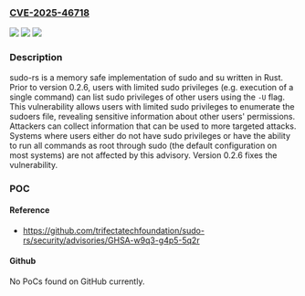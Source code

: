 ### [CVE-2025-46718](https://cve.mitre.org/cgi-bin/cvename.cgi?name=CVE-2025-46718)
![](https://img.shields.io/static/v1?label=Product&message=sudo-rs&color=blue)
![](https://img.shields.io/static/v1?label=Version&message=%3D%20%3C%200.2.6%20&color=brighgreen)
![](https://img.shields.io/static/v1?label=Vulnerability&message=CWE-497%3A%20Exposure%20of%20Sensitive%20System%20Information%20to%20an%20Unauthorized%20Control%20Sphere&color=brighgreen)

### Description

sudo-rs is a memory safe implementation of sudo and su written in Rust. Prior to version 0.2.6, users with limited sudo privileges (e.g. execution of a single command) can list sudo privileges of other users using the `-U` flag. This vulnerability allows users with limited sudo privileges to enumerate the sudoers file, revealing sensitive information about other users' permissions. Attackers can collect information that can be used to more targeted attacks. Systems where users either do not have sudo privileges or have the ability to run all commands as root through sudo (the default configuration on most systems) are not affected by this advisory. Version 0.2.6 fixes the vulnerability.

### POC

#### Reference
- https://github.com/trifectatechfoundation/sudo-rs/security/advisories/GHSA-w9q3-g4p5-5q2r

#### Github
No PoCs found on GitHub currently.

